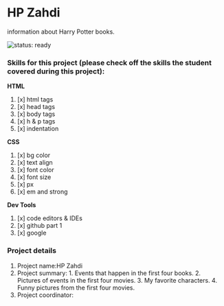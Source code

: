 # HP Zahdi

information about Harry Potter books.

![status: ready](https://img.shields.io/badge/status-ready-brightgreen.svg)

### Skills for this project (please check off the skills the student covered during this project):

**HTML**
 1. [x] html tags
 2. [x] head tags
 3. [x] body tags
 4. [x] h & p tags
 5. [x] indentation

**CSS**
  1. [x] bg color
  2. [x] text align
  3. [x] font color
  4. [x] font size
  5. [x] px
  6. [x] em and strong

**Dev Tools**
  1. [x] code editors & IDEs
  2. [x] github part 1
  3. [x] google

### Project details
  1. Project name:HP Zahdi
  2. Project summary:
    1. Events that happen in the first four books.
    2. Pictures of events in the first four movies.
    3. My favorite characters.
    4. Funny pictures from the first four movies.
  3. Project coordinator:
